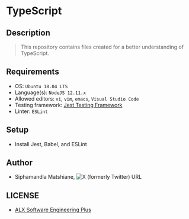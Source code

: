 # TypeScript

## Description
> This repository contains files created for a better understanding of TypeScript.

## Requirements
- OS: `Ubuntu 18.04 LTS`
- Language(s): `NodeJS 12.11.x`
- Allowed editors: `vi`, `vim`, `emacs`, `Visual Studio Code`
- Testing framework: [Jest Testing Framework](https://intranet.alxswe.com/rltoken/ECZpKsJ3fm1qRA7lDyhd_Q)
- Linter: `ESLint`

## Setup
- Install Jest, Babel, and ESLint

## Author
- Siphamandla Matshiane, ![X (formerly Twitter) URL](https://img.shields.io/twitter/url?url=https%3A%2F%2Fx.com%2FSiphamandl76892)

## LICENSE
- [ALX Software Engineering Plus](https://tech.alxafrica.com/software-engineering-plus-programme-johannesburg)

